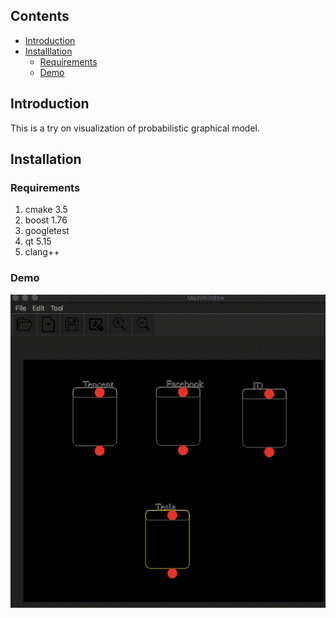 Contents
-----
- [Introduction](#introduction)
- [Installlation](#installation)
	- [Requirements](#requirements)
	- [Demo](#demo)

Introduction
-----
This is a try on visualization of probabilistic graphical model.

Installation
-----
### Requirements
1. cmake 3.5
2. boost 1.76
3. googletest
4. qt 5.15
5. clang++

### Demo
![alt text](https://github.com/slip-slap/graphical_model/blob/master/introduction.gif)
